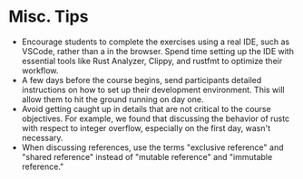 # Misc. Tips
* Encourage students to complete the exercises using a real IDE, such as VSCode, rather than a in the browser.
Spend time setting up the IDE with essential tools like Rust Analyzer, Clippy, and rustfmt to optimize their workflow.
* A few days before the course begins, send participants detailed instructions on how to set up their development environment. 
This will allow them to hit the ground running on day one.
* Avoid getting caught up in details that are not critical to the course objectives. 
For example, we found that discussing the behavior of rustc with respect to integer overflow, especially on the first day, wasn't necessary.
* When discussing references, use the terms "exclusive reference" and "shared reference" instead of "mutable reference" and "immutable reference."
